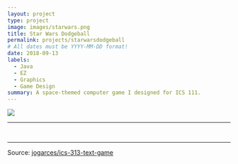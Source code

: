 ```yaml
---
layout: project
type: project
image: images/starwars.png
title: Star Wars Dodgeball
permalink: projects/starwarsdodgeball
# All dates must be YYYY-MM-DD format!
date: 2018-09-13
labels:
  - Java
  - EZ
  - Graphics
  - Game Design
summary: A space-themed computer game I designed for ICS 111.
---
```


<img class="ui image" src="{{ site.baseurl }}/images/starwars.png">


<hr>

<pre>

</pre>

<hr>

Source: <a href="https://github.com/jogarces/ics-313-text-game"><i class="large github icon "></i>jogarces/ics-313-text-game</a>

